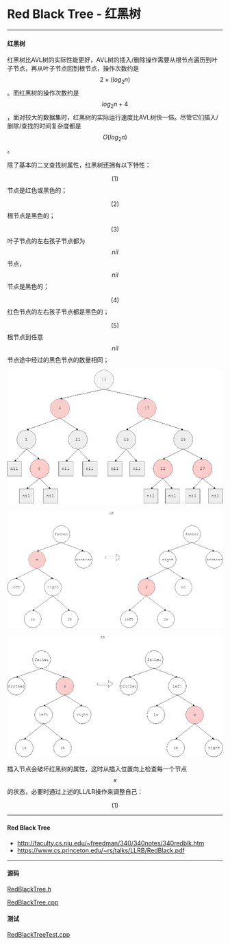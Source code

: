 <script type="text/javascript" src="https://cdnjs.cloudflare.com/ajax/libs/mathjax/2.7.1/MathJax.js?config=TeX-AMS-MML_HTMLorMML"></script>

# Red Black Tree - 红黑树

--------

#### 红黑树

红黑树比AVL树的实际性能更好，AVL树的插入/删除操作需要从根节点遍历到叶子节点，再从叶子节点回到根节点，操作次数约是$$ 2 \times (log_2 n) $$。而红黑树的操作次数约是$$ log_2 n + 4 $$，面对较大的数据集时，红黑树的实际运行速度比AVL树快一倍。尽管它们插入/删除/查找的时间复杂度都是$$ O(log_2 n) $$。

除了基本的二叉查找树属性，红黑树还拥有以下特性：

$$ (1) $$ 节点是红色或黑色的；

$$ (2) $$ 根节点是黑色的；

$$ (3) $$ 叶子节点的左右孩子节点都为$$ nil $$节点，$$ nil $$节点是黑色的；

$$ (4) $$ 红色节点的左右孩子节点都是黑色的；

$$ (5) $$ 根节点到任意$$ nil $$节点途中经过的黑色节点的数量相同；

![RedBlackTree1.png](../res/RedBlackTree1.png)

![RedBlackTree2.png](../res/RedBlackTree2.png)

![RedBlackTree3.png](../res/RedBlackTree3.png)

插入节点会破坏红黑树的属性，这时从插入位置向上检查每一个节点$$ x $$的状态，必要时通过上述的LL/LR操作来调整自己：

$$ (1) $$

--------

#### Red Black Tree

* http://faculty.cs.niu.edu/~freedman/340/340notes/340redblk.htm
* https://www.cs.princeton.edu/~rs/talks/LLRB/RedBlack.pdf

--------

#### 源码

[RedBlackTree.h](https://github.com/linrongbin16/Way-to-Algorithm/blob/master/src/DataStructure/RedBlackTree.h)

[RedBlackTree.cpp](https://github.com/linrongbin16/Way-to-Algorithm/blob/master/src/DataStructure/RedBlackTree.cpp)

#### 测试

[RedBlackTreeTest.cpp](https://github.com/linrongbin16/Way-to-Algorithm/blob/master/src/DataStructure/RedBlackTreeTest.cpp)

